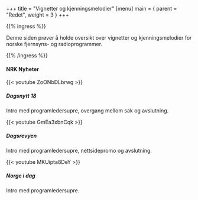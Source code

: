 +++
title = "Vignetter og kjenningsmelodier"
[menu]
main = { parent = "Redet", weight = 3 }
+++

<!-- markdownlint-disable MD002 MD033 -->

{{% ingress %}}

Denne siden prøver å holde oversikt over vignetter og kjenningsmelodier for norske fjernsyns- og
radioprogrammer.

{{% /ingress %}}

#### NRK Nyheter

<div class="card-columns">

<div class="card">
{{< youtube ZoONbDLbrwg >}}
<div class="card-body">
<h5 class="card-title">
Dagsnytt 18
</h5>
<p class="card-text">
Intro med programledersupre, overgang mellom sak og avslutning.
</p>
</div>
</div>

<div class="card">
{{< youtube GmEa3xbnCqk >}}
<div class="card-body">
<h5 class="card-title">
Dagsrevyen
</h5>
<p class="card-text">
Intro med programledersupre, nettsidepromo og avslutning.
</p>
</div>
</div>

<div class="card">
{{< youtube MKUipta8DeY >}}
<div class="card-body">
<h5 class="card-title">
Norge i dag
</h5>
<p class="card-text">
Intro med programledersupre.
</p>
</div>
</div>

</div>
